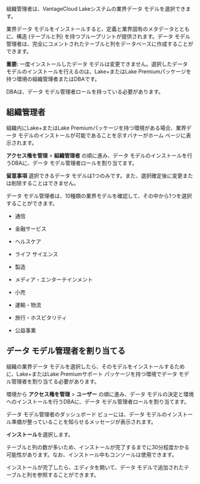 組織管理者は、VantageCloud Lakeシステムの業界データ モデルを選択できます。

業界データ モデルをインストールすると、定義と業界固有のメタデータとともに、構造 (テーブルと列) を持つブループリントが提供されます。データ モデル管理者は、完全にコメントされたテーブルと列をデータベースに作成することができます。

**重要:** 一度インストールしたデータ モデルは変更できません。選択したデータ モデルのインストールを行えるのは、Lake+またはLake Premiumパッケージを持つ環境の組織管理者またはDBAです。

DBAは、データ モデル管理者ロールを持っている必要があります。

## 組織管理者


組織内にLake+またはLake Premiumパッケージを持つ環境がある場合、業界データ モデルのインストールが可能であることを示すバナーがホーム ページに表示されます。

**アクセス権を管理** > **組織管理者** の順に進み、データ モデルのインストールを行うDBAに、データ モデル管理者ロールを割り当てます。

**留意事項** 選択できるデータ モデルは1つのみです。また、選択確定後に変更または削除することはできません。

データ モデル管理者は、10種類の業界モデルを確認して、その中から1つを選択することができます。

-   通信


-   金融サービス


-   ヘルスケア


-   ライフ サイエンス


-   製造


-   メディア・エンターテインメント


-   小売


-   運輸・物流


-   旅行・ホスピタリティ


-   公益事業


## データ モデル管理者を割り当てる


組織の業界データ モデルを選択したら、そのモデルをインストールするために、Lake+またはLake Premiumサポート パッケージを持つ環境でデータ モデル管理者を割り当てる必要があります。

環境から **アクセス権を管理** > **ユーザー** の順に進み、データ モデルの決定と環境へのインストールを行うDBAに、データ モデル管理者ロールを割り当てます。

データ モデル管理者のダッシュボード ビューには、データ モデルのインストール準備が整っていることを知らせるメッセージが表示されます。

**インストール**を選択します。

テーブルと列の数が多いため、インストールが完了するまでに30分程度かかる可能性があります。なお、インストール中もコンソールは使用できます。

インストールが完了したら、エディタを開いて、データ モデルで追加されたテーブルと列を参照することができます。

